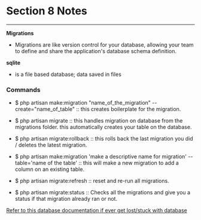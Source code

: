 # Section 8 Notes

<hr>

**Migrations**

- Migrations are like version control for your database, allowing your team to define and share the application's database schema definition.

**sqlite**

- is a file based database; data saved in files

### Commands

- $ php artisan make:migration "name_of_the_migration" --create="name_of_table" :: this creates boilerplate for the migration.

- $ php artisan migrate :: this handles migration on database from the migrations folder. this automatically creates your table on the database.

- $ php artisan migrate:rollback :: this rolls back the last migration you did / deletes the latest migration.

- $ php artisan make:migration 'make a descriptive name for migration' --table='name of the table' :: this will make a new migration to add a column on an existing table.

- $ php artisan migrate:refresh :: reset and re-run all migrations.

- $ php artisan migrate:status :: Checks all the migrations and give you a status if that migration already ran or not.

[Refer to this database documentation if ever get lost/stuck with database](https://laravel.com/docs/9.x/database)
